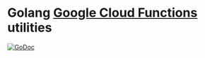 # Golang [Google Cloud Functions](https://cloud.google.com/functions/) utilities

[![GoDoc](https://godoc.org/github.com/ncruces/go-gcf?status.svg)](https://godoc.org/github.com/ncruces/go-gcf)
